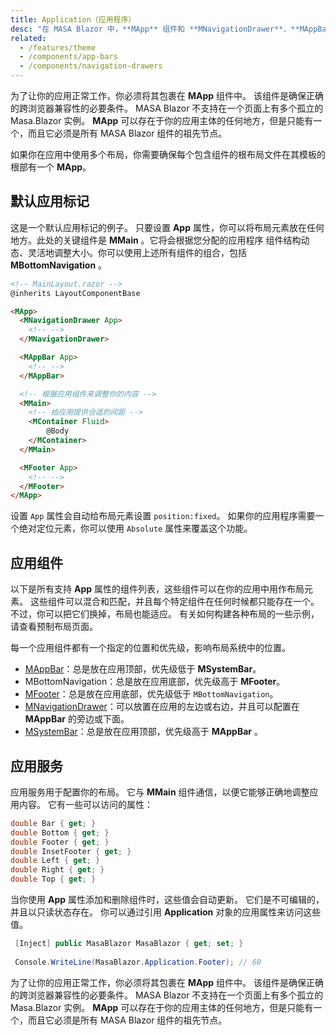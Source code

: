 ```yaml
---
title: Application（应用程序） 
desc: "在 MASA Blazor 中，**MApp** 组件和 **MNavigationDrawer**、**MAppBar**、**MFooter** 等组件上的 App 属性，可以帮助你的应用围绕 **MMain** 组件进行适当的大小调整。这可以使你创建真正独特的界面，无需因管理布局尺寸而烦恼。 所有应用都需要 **MApp** 组件。 这是许多 MASA Blazor 组件和功能的挂载点，在确保它将默认的应用主题（Dark/Light）传递给子组件的同时还需要保证它在浏览器中对某些点击事件正确的跨浏览器支持。"
related:
  - /features/theme
  - /components/app-bars
  - /components/navigation-drawers
---
```


<!--alert:error-->
为了让你的应用正常工作，你必须将其包裹在 **MApp** 组件中。 该组件是确保正确的跨浏览器兼容性的必要条件。 MASA Blazor 不支持在一个页面上有多个孤立的 
Masa.Blazor 实例。 **MApp** 可以存在于你的应用主体的任何地方，但是只能有一个，而且它必须是所有 MASA Blazor 组件的祖先节点。
<!--/alert:error-->

<!--alert:info-->
如果你在应用中使用多个布局，你需要确保每个包含组件的根布局文件在其模板的根部有一个 **MApp**。
<!--/alert:info-->

## 默认应用标记

这是一个默认应用标记的例子。 只要设置 **App** 属性，你可以将布局元素放在任何地方。此处的关键组件是 **MMain** 。它将会根据您分配的应用程序
组件结构动态、灵活地调整大小。你可以使用上述所有组件的组合，包括 **MBottomNavigation** 。

```html
<!-- MainLayout.razor -->
@inherits LayoutComponentBase

<MApp>
  <MNavigationDrawer App>
    <!-- -->
  </MNavigationDrawer>

  <MAppBar App>
    <!-- -->
  </MAppBar>

  <!-- 根据应用组件来调整你的内容 -->
  <MMain>
    <!-- 给应用提供合适的间距 -->
    <MContainer Fluid>
        @Body
    </MContainer>
  </MMain>

  <MFooter App>
    <!-- -->
  </MFooter>
</MApp>
```

<!--alert:info-->
设置 `App` 属性会自动给布局元素设置 `position:fixed`。 如果你的应用程序需要一个绝对定位元素，你可以使用 `Absolute` 属性来覆盖这个功能。
<!--/alert:info-->

## 应用组件

以下是所有支持 **App** 属性的组件列表，这些组件可以在你的应用中用作布局元素。 这些组件可以混合和匹配，并且每个特定组件在任何时候都只能存在一个。 不过，你可以把它们换掉，布局也能适应。
有关如何构建各种布局的一些示例，请查看预制布局页面。

每一个应用组件都有一个指定的位置和优先级，影响布局系统中的位置。

- [MAppBar](/components/app-bars)：总是放在应用顶部，优先级低于 **MSystemBar**。
- MBottomNavigation：总是放在应用底部，优先级高于 **MFooter**。
- [MFooter](/components/footers)：总是放在应用底部，优先级低于 `MBottomNavigation`。
- [MNavigationDrawer](/components/navigation-drawers)：可以放置在应用的左边或右边，并且可以配置在 **MAppBar** 的旁边或下面。
- [MSystemBar](/components/system-bars)：总是放在应用顶部，优先级高于 **MAppBar** 。

## 应用服务

应用服务用于配置你的布局。 它与 **MMain** 组件通信，以便它能够正确地调整应用内容。 它有一些可以访问的属性：

```csharp
double Bar { get; }
double Bottom { get; }
double Footer { get; }
double InsetFooter { get; }
double Left { get; }
double Right { get; }
double Top { get; }
```

当你使用 **App** 属性添加和删除组件时，这些值会自动更新。 它们是不可编辑的，并且以只读状态存在。 你可以通过引用 **Application** 对象的应用属性来访问这些值。

```csharp
 [Inject] public MasaBlazor MasaBlazor { get; set; }
 
 Console.WriteLine(MasaBlazor.Application.Footer); // 60
```

<!--alert:error-->
为了让你的应用正常工作，你必须将其包裹在 **MApp** 组件中。 该组件是确保正确的跨浏览器兼容性的必要条件。 MASA Blazor 不支持在一个页面上有多个孤立的 
Masa.Blazor 实例。 **MApp** 可以存在于你的应用主体的任何地方，但是只能有一个，而且它必须是所有 MASA Blazor 组件的祖先节点。
<!--/alert:error-->
